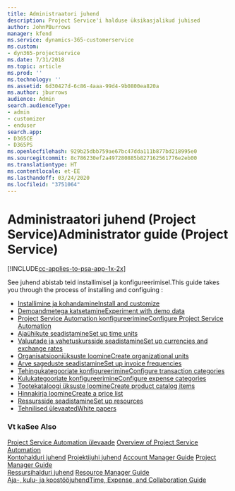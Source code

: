 ```yaml
---
title: Administraatori juhend
description: Project Service'i halduse üksikasjalikud juhised
author: JohnPBurrows
manager: kfend
ms.service: dynamics-365-customerservice
ms.custom:
- dyn365-projectservice
ms.date: 7/31/2018
ms.topic: article
ms.prod: ''
ms.technology: ''
ms.assetid: 6d30427d-6c86-4aaa-99d4-9b0800ea820a
ms.author: jburrows
audience: Admin
search.audienceType:
- admin
- customizer
- enduser
search.app:
- D365CE
- D365PS
ms.openlocfilehash: 929b25dbb759ae67bc47dda111b877bd218995e0
ms.sourcegitcommit: 8c786230ef2a497280885b827162561776e2eb00
ms.translationtype: HT
ms.contentlocale: et-EE
ms.lasthandoff: 03/24/2020
ms.locfileid: "3751064"
---
```

# <a name="administrator-guide-project-service"></a><span data-ttu-id="21a9c-103">Administraatori juhend (Project Service)</span><span class="sxs-lookup"><span data-stu-id="21a9c-103">Administrator guide (Project Service)</span></span>

[!INCLUDE[cc-applies-to-psa-app-1x-2x](../includes/cc-applies-to-psa-app-1x-2x.md)]

<span data-ttu-id="21a9c-104">See juhend abistab teid installimisel ja konfigureerimisel.</span><span class="sxs-lookup"><span data-stu-id="21a9c-104">This guide takes you through the process of installing and configuing :</span></span>  
  
- [<span data-ttu-id="21a9c-105">Installimine ja kohandamine</span><span class="sxs-lookup"><span data-stu-id="21a9c-105">Install and customize</span></span>](install-customize.md)
- [<span data-ttu-id="21a9c-106">Demoandmetega katsetamine</span><span class="sxs-lookup"><span data-stu-id="21a9c-106">Experiment with demo data</span></span>](use-demo-data.md)
- [<span data-ttu-id="21a9c-107">Project Service Automation konfigureerimine</span><span class="sxs-lookup"><span data-stu-id="21a9c-107">Configure Project Service Automation</span></span>](configure.md)
- [<span data-ttu-id="21a9c-108">Ajaühikute seadistamine</span><span class="sxs-lookup"><span data-stu-id="21a9c-108">Set up time units</span></span>](set-up-time-units.md)
- [<span data-ttu-id="21a9c-109">Valuutade ja vahetuskursside seadistamine</span><span class="sxs-lookup"><span data-stu-id="21a9c-109">Set up currencies and exchange rates</span></span>](set-up-currencies-exchange-rates.md)
- [<span data-ttu-id="21a9c-110">Organisatsiooniüksuste loomine</span><span class="sxs-lookup"><span data-stu-id="21a9c-110">Create organizational units</span></span>](create-organizational-units.md)
- [<span data-ttu-id="21a9c-111">Arve sageduste seadistamine</span><span class="sxs-lookup"><span data-stu-id="21a9c-111">Set up invoice frequencies</span></span>](set-up-invoice-frequencies.md)
- [<span data-ttu-id="21a9c-112">Tehingukategooriate konfigureerimine</span><span class="sxs-lookup"><span data-stu-id="21a9c-112">Configure transaction categories</span></span>](configure-transaction-categories.md)
- [<span data-ttu-id="21a9c-113">Kulukategooriate konfigureerimine</span><span class="sxs-lookup"><span data-stu-id="21a9c-113">Configure expense categories</span></span>](configure-expense-categories.md)
- [<span data-ttu-id="21a9c-114">Tootekataloogi üksuste loomine</span><span class="sxs-lookup"><span data-stu-id="21a9c-114">Create product catalog items</span></span>](create-product-catalog-items.md)
- [<span data-ttu-id="21a9c-115">Hinnakirja loomine</span><span class="sxs-lookup"><span data-stu-id="21a9c-115">Create a price list</span></span>](create-price-list.md)
- [<span data-ttu-id="21a9c-116">Ressursside seadistamine</span><span class="sxs-lookup"><span data-stu-id="21a9c-116">Set up resources</span></span>](set-up-resources.md)
- [<span data-ttu-id="21a9c-117">Tehnilised ülevaated</span><span class="sxs-lookup"><span data-stu-id="21a9c-117">White papers</span></span>](white-papers.md)
  
### <a name="see-also"></a><span data-ttu-id="21a9c-118">Vt ka</span><span class="sxs-lookup"><span data-stu-id="21a9c-118">See Also</span></span>  
 <span data-ttu-id="21a9c-119">[Project Service Automation ülevaade](../project-service/overview.md)  </span><span class="sxs-lookup"><span data-stu-id="21a9c-119">[Overview of Project Service Automation](../project-service/overview.md)  </span></span>  
 <span data-ttu-id="21a9c-120">[Kontohalduri juhend](../project-service/account-manager-guide.md) [Projektijuhi juhend](../project-service/project-manager-guide.md) </span><span class="sxs-lookup"><span data-stu-id="21a9c-120">[Account Manager Guide](../project-service/account-manager-guide.md) [Project Manager Guide](../project-service/project-manager-guide.md) </span></span>  
 <span data-ttu-id="21a9c-121">[Ressursihalduri juhend](../project-service/resource-manager-guide.md) </span><span class="sxs-lookup"><span data-stu-id="21a9c-121">[Resource Manager Guide](../project-service/resource-manager-guide.md) </span></span>  
 [<span data-ttu-id="21a9c-122">Aja-, kulu- ja koostööjuhend</span><span class="sxs-lookup"><span data-stu-id="21a9c-122">Time, Expense, and Collaboration Guide</span></span>](../project-service/time-expense-collaboration-guide.md)
